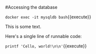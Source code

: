 #Accessing the database

`docker exec -it mysqldb bash`{{execute}}

This is some text.

Here's a single line of runnable code:

`printf 'Cello, world!\n\n'`{{execute}}
